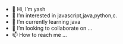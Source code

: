 - 👋 Hi, I’m yash
- 👀 I’m interested in javascript,java,python,c.
- 🌱 I’m currently learning java
- 💞️ I’m looking to collaborate on ...
- 📫 How to reach me ...

<!---
yash8dev/yash8dev is a ✨ special ✨ repository because its `README.md` (this file) appears on your GitHub profile.
You can click the Preview link to take a look at your changes.
--->
